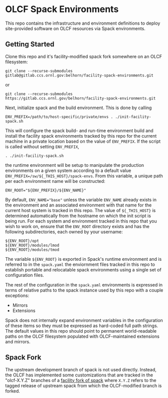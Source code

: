 # OLCF Spack Environments

This repo contains the infrastructure and environment definitions to deploy
site-provided software on OLCF resources via Spack environments.

## Getting Started

Clone this repo and it's facility-modified spack fork somewhere on an OLCF
filesystem:

```
git clone --recurse-submodules gitlab@gitlab.ccs.ornl.gov:belhorn/facility-spack-environments.git
```

or

```
git clone --recurse-submodules https://gitlab.ccs.ornl.gov/belhorn/facility-spack-environments.git
```

Next, initialize spack and the build environment. This is done by calling

```
ENV_PREFIX=/path/to/host-specific/private/envs . ./init-facility-spack.sh
```

This will configure the spack build- and run-time environment build and install
the facility spack environments tracked by this repo for the current machine in
a private location based on the value of `ENV_PREFIX`. If the script is called
without setting `ENV_PREFIX`, 

```
. ./init-facility-spack.sh
```

the runtime environment will be setup to manipulate the production environments
on a given system according to a default value `ENV_PREFIX=/sw/${_THIS_HOST}/spack-envs`.
From this variable, a unique path per each environment name will be constructed:

```
ENV_ROOT="${ENV_PREFIX}/${ENV_NAME}"
```

By default, `ENV_NAME="base"` unless the variable `ENV_NAME` already exists in
the environment and an associated environment with that name for the current
host system is tracked in this repo. The value of `${_THIS_HOST}` is determined
automatically from the hostname on which the init script is being run. For each
system and environment tracked in this repo that you wish to work on, ensure
that the `ENV_ROOT` directory exists and has the following subdirectories, each
owned by your username:

```
${ENV_ROOT}/opt
${ENV_ROOT}/modules/lmod
${ENV_ROOT}/modules/tmod
```

The variable `${ENV_ROOT}` is exported in Spack's runtime environment and is
referred to in the `spack.yaml` the enviornment files tracked in this repo to
establish portable and relocatable spack environments using a single set of
configuration files.

The rest of the configuration in the `spack.yaml` environments is expressed
in terms of relative paths to the spack instance used by this repo with a couple
exceptions:

- Mirrors
- Extensions

Spack does not internally expand environment variables in the configuration of
these items so they must be expressed as hard-coded full path strings. The
default values in this repo should point to permanent world-readable paths on
the OLCF filesystem populated with OLCF-maintained extensions and mirrors.

## Spack Fork

The upstream development branch of spack is not used directly. Instead, the OLCF
has implemented some customizations that are tracked in the "olcf-X.Y.Z"
branches of a [facility fork of spack](https://gitlab.ccs.ornl.gov/belhorn/facility-spack)
where `X.Y.Z` refers to the tagged release of upstream spack from which the
OLCF-modified branch is forked.

